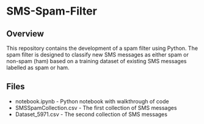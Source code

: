 # SMS-Spam-Filter

## Overview

This repository contains the development of a spam filter using Python. The spam filter is designed to classify new SMS messages as either spam or non-spam (ham) based on a training dataset of existing SMS messages labelled as spam or ham.

## Files

- notebook.ipynb - Python notebook with walkthrough of code
- SMSSpamCollection.csv - The first collection of SMS messages
- Dataset_5971.csv - The second collection of SMS messages



